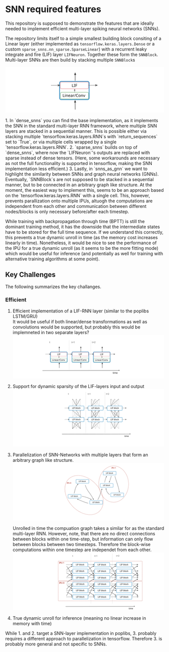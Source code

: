 # SNN required features

This repository is supposed to demonstrate the features that are ideally needed to implement efficient multi-layer spiking neural networks (SNNs).

The repository limits itself to a simple smallest building block consiting of a Linear layer (either implemented as `tensorflow.keras.layers.Dense` or a custom `sparse_snns.nn_sparse.SparseLinear`) with a recurrent leaky integrate and fire (LIF) layer `LIFNeuron`. Together these form the `SNNBlock`. Multi-layer SNNs are then build by stacking multiple `SNNBlock`s
<p align="center">
    <img src="./drawings/snn_cell.svg">
</p>
1. In `dense_snns` you can find the base implementation, as it implements the SNN in the standard multi-layer RNN framework, where multiple SNN layers are stacked in a sequential manner. This is possible either via stacking multiple `tensorflow.keras.layers.RNN`s with `return_sequences` set to `True`, or via multiple cells wrapped by a single `tensorflow.keras.layers.RNN`.
2. `sparse_snns` builds on top of `dense_snns`, where now the `LIFNeuron`'s outputs are replaced with sparse instead of dense tensors. (Here, some workarounds are necessary as not the full functionality is supported in tensorflow, making the SNN implementation less efficient.)
3. Lastly, in `snns_as_gnn` we want to highlight the similarity between SNNs and graph neural networks (GNNs). Eventually, `SNNBlock`s are not supposed to be stacked in a sequential manner, but to be connected in an arbitrary graph like structure. At the moment, the easiest way to implement this, seems to be an approach based on the `tensorflow.keras.layers.RNN` with a single cell. This, however, prevents parallization onto multiple IPUs, altuogh the computations are independent from each other and communication between different nodes/blocks is only necessary before/after each timestep.

While training with backpropagation through time (BPTT) is still the dominant training method, it has the downside that the intermediate states have to be stored for the full time sequence. If we understand this correctly, this prevents a true dynamic unroll in time (as the memory cost increases linearly in time). Nonetheless, it would be nice to see the performance of the IPU for a true dynamic unroll (as it seems to be the more fitting mode) which would be useful for inference (and potentially as well for training with alternative training algorithms at some point).

## Key Challenges

The following summarizes the key challanges.

### Efficient

1. Efficient implementation of a LIF-RNN layer (similar to the poplibs LSTM/GRU)  
    It would be useful if both linear/dense transformations as well as convolutions would be supported, but probably this would be implemneted in two separate layers?
    <img src="./drawings/snn_layer.svg">

2. Support for dynamic sparsity of the LIF-layers input and output
    <img src="./drawings/snn_sparse.svg">

3. Parallelization of SNN-Networks with multiple layers that form an arbitrary graph like structure.
    <img src="./drawings/snn_gnn_graph.svg">

    Unrolled in time the compuation graph takes a similar for as the standard multi-layer RNN. However, note, that there are no direct connections between blocks within one time-step, but information can only flow between blocks between two timesteps. Therefore the block-wise computations within one timestep are independet from each other.
    <img src="./drawings/snn_gnn_time.svg">

4. True dynamic unroll for inference (meaning no linear increase in memory with time)

While 1. and 2. target a SNN-layer implementation in poplibs, 3. probably requires a different approach to parallelization in tensorflow. Therefore 3. is probably more general and not specific to SNNs. 
